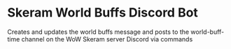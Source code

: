 # Skeram World Buffs Discord Bot

Creates and updates the world buffs message and posts to the world-buff-time channel on the WoW Skeram server Discord via commands
